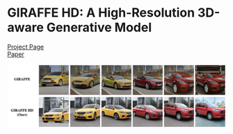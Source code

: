 # GIRAFFE HD: A High-Resolution 3D-aware Generative Model

[Project Page](https://austinxy.github.io/project-pages/giraffehd/)  
[Paper](https://arxiv.org/abs/2203.14954)  

![concept](concept.jpeg)  

